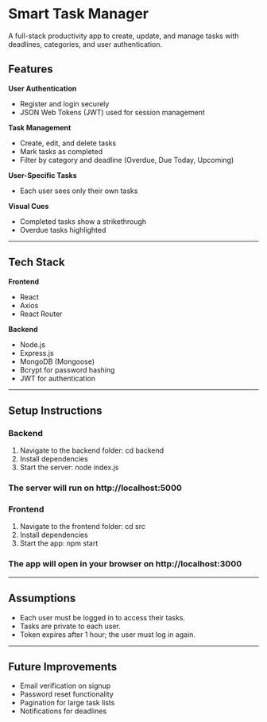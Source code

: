 #  Smart Task Manager

A full-stack productivity app to create, update, and manage tasks with deadlines, categories, and user authentication.

##  Features

 **User Authentication**
- Register and login securely
- JSON Web Tokens (JWT) used for session management

 **Task Management**
- Create, edit, and delete tasks
- Mark tasks as completed
- Filter by category and deadline (Overdue, Due Today, Upcoming)

 **User-Specific Tasks**
- Each user sees only their own tasks

 **Visual Cues**
- Completed tasks show a strikethrough
- Overdue tasks highlighted

---

## Tech Stack

**Frontend**
- React
- Axios
- React Router

**Backend**
- Node.js
- Express.js
- MongoDB (Mongoose)
- Bcrypt for password hashing
- JWT for authentication

---

## Setup Instructions

### Backend

1. Navigate to the backend folder: cd backend
2. Install dependencies
3. Start the server: node index.js

### The server will run on **http://localhost:5000**

### Frontend

1. Navigate to the frontend folder: cd src
2. Install dependencies
3. Start the app: npm start

### The app will open in your browser on **http://localhost:3000**


---

##  Assumptions

- Each user must be logged in to access their tasks.
- Tasks are private to each user.
- Token expires after 1 hour; the user must log in again.

---

## Future Improvements

- Email verification on signup
- Password reset functionality
- Pagination for large task lists
- Notifications for deadlines









